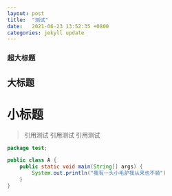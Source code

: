 ```yaml
---
layout: post
title:  "测试"
date:   2021-06-23 13:52:35 +0800
categories: jekyll update
---
```



### 超大标题
## 大标题
# 小标题

> 引用测试
> 引用测试
> 引用测试


```java
package test;

public class A {
	public static void main(String[] args) {
		System.out.println("我有一头小毛驴我从来也不骑")
	}
}
```